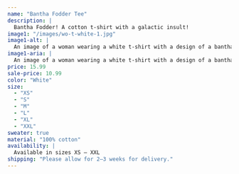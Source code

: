 ```yaml
---
name: "Bantha Fodder Tee"
description: |
  Bantha Fodder! A cotton t-shirt with a galactic insult!
image1: "/images/wo-t-white-1.jpg"
image1-alt: |
  An image of a woman wearing a white t-shirt with a design of a bantha with the text 'Bantha Fodder' on the front.
image1-aria: |
  An image of a woman wearing a white t-shirt with a design of a bantha with the text 'Bantha Fodder' on the front.
price: 15.99
sale-price: 10.99
color: "White"
size:
  - "XS"
  - "S"
  - "M"
  - "L"
  - "XL"
  - "XXL"
sweater: true
material: "100% cotton"
availability: |
  Available in sizes XS – XXL
shipping: "Please allow for 2–3 weeks for delivery."
---
```

